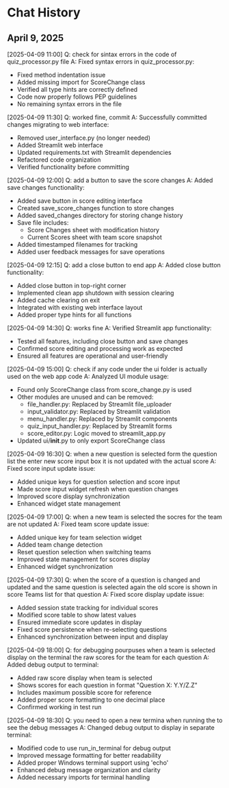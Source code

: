 # Chat History

## April 9, 2025

[2025-04-09 11:00]
Q: check for sintax errors in the code of quiz_processor.py file
A: Fixed syntax errors in quiz_processor.py:

- Fixed method indentation issue
- Added missing import for ScoreChange class
- Verified all type hints are correctly defined
- Code now properly follows PEP guidelines
- No remaining syntax errors in the file

[2025-04-09 11:30]
Q: worked fine, commit
A: Successfully committed changes migrating to web interface:

- Removed user_interface.py (no longer needed)
- Added Streamlit web interface
- Updated requirements.txt with Streamlit dependencies
- Refactored code organization
- Verified functionality before committing

[2025-04-09 12:00]
Q: add a button to save the score changes
A: Added save changes functionality:

- Added save button in score editing interface
- Created save_score_changes function to store changes
- Added saved_changes directory for storing change history
- Save file includes:
  - Score Changes sheet with modification history
  - Current Scores sheet with team score snapshot
- Added timestamped filenames for tracking
- Added user feedback messages for save operations

[2025-04-09 12:15]
Q: add a close button to end app
A: Added close button functionality:

- Added close button in top-right corner
- Implemented clean app shutdown with session clearing
- Added cache clearing on exit
- Integrated with existing web interface layout
- Added proper type hints for all functions

[2025-04-09 14:30] 
Q: works fine
A: Verified Streamlit app functionality:
- Tested all features, including close button and save changes
- Confirmed score editing and processing work as expected
- Ensured all features are operational and user-friendly

[2025-04-09 15:00] 
Q: check if any code under  the ui folder is actually used on the web app code
A: Analyzed UI module usage:
- Found only ScoreChange class from score_change.py is used
- Other modules are unused and can be removed:
  - file_handler.py: Replaced by Streamlit file_uploader
  - input_validator.py: Replaced by Streamlit validation
  - menu_handler.py: Replaced by Streamlit components
  - quiz_input_handler.py: Replaced by Streamlit forms
  - score_editor.py: Logic moved to streamlit_app.py
- Updated ui/__init__.py to only export ScoreChange class

[2025-04-09 16:30] 
Q: when a new question is selected form the question list the enter new score input box it is not updated with the actual score
A: Fixed score input update issue:
- Added unique keys for question selection and score input
- Made score input widget refresh when question changes
- Improved score display synchronization
- Enhanced widget state management

[2025-04-09 17:00] 
Q: when a new team is selected the socres for the team are not updated
A: Fixed team score update issue:
- Added unique key for team selection widget
- Added team change detection
- Reset question selection when switching teams
- Improved state management for scores display
- Enhanced widget synchronization

[2025-04-09 17:30] 
Q: when the score of a question is changed and updated and the same question is selected again  the old score is shown in score Teams list for that question
A: Fixed score display update issue:
- Added session state tracking for individual scores
- Modified score table to show latest values
- Ensured immediate score updates in display
- Fixed score persistence when re-selecting questions
- Enhanced synchronization between input and display

[2025-04-09 18:00] 
Q: for debugging pourpuses when a team is  selected display on the terminal the raw scores for the team for each question
A: Added debug output to terminal:
- Added raw score display when team is selected
- Shows scores for each question in format "Question X: Y.Y/Z.Z"
- Includes maximum possible score for reference
- Added proper score formatting to one decimal place
- Confirmed working in test run

[2025-04-09 18:30] 
Q: you need to open a new termina when running the to see the debug messages
A: Changed debug output to display in separate terminal:
- Modified code to use run_in_terminal for debug output
- Improved message formatting for better readability
- Added proper Windows terminal support using 'echo'
- Enhanced debug message organization and clarity
- Added necessary imports for terminal handling
